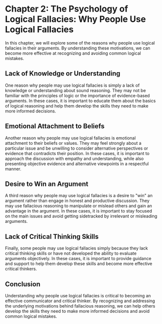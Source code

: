 Chapter 2: The Psychology of Logical Fallacies: Why People Use Logical Fallacies
================================================================================

In this chapter, we will explore some of the reasons why people use logical fallacies in their arguments. By understanding these motivations, we can become more effective at recognizing and avoiding common logical mistakes.

Lack of Knowledge or Understanding
----------------------------------

One reason why people may use logical fallacies is simply a lack of knowledge or understanding about sound reasoning. They may not be familiar with the principles of logic or the importance of evidence-based arguments. In these cases, it is important to educate them about the basics of logical reasoning and help them develop the skills they need to make more informed decisions.

Emotional Attachment to Beliefs
-------------------------------

Another reason why people may use logical fallacies is emotional attachment to their beliefs or values. They may feel strongly about a particular issue and be unwilling to consider alternative perspectives or evidence that contradicts their position. In these cases, it is important to approach the discussion with empathy and understanding, while also presenting objective evidence and alternative viewpoints in a respectful manner.

Desire to Win an Argument
-------------------------

A third reason why people may use logical fallacies is a desire to "win" an argument rather than engage in honest and productive discussion. They may use fallacious reasoning to manipulate or mislead others and gain an advantage in the argument. In these cases, it is important to stay focused on the main issues and avoid getting sidetracked by irrelevant or misleading arguments.

Lack of Critical Thinking Skills
--------------------------------

Finally, some people may use logical fallacies simply because they lack critical thinking skills or have not developed the ability to evaluate arguments objectively. In these cases, it is important to provide guidance and support to help them develop these skills and become more effective critical thinkers.

Conclusion
----------

Understanding why people use logical fallacies is critical to becoming an effective communicator and critical thinker. By recognizing and addressing the underlying motivations behind fallacious reasoning, we can help others develop the skills they need to make more informed decisions and avoid common logical mistakes.
